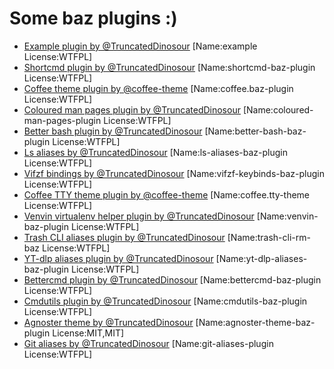 # Some baz plugins :)

- [Example plugin by @TruncatedDinosour](https://github.com/TruncatedDinosour/baz-example-plugin) [Name:example License:WTFPL]
- [Shortcmd plugin by @TruncatedDinosour](https://github.com/TruncatedDinosour/shortcmd-baz-plugin) [Name:shortcmd-baz-plugin License:WTFPL]
- [Coffee theme plugin by @coffee-theme](https://github.com/coffee-theme/coffee.baz-plugin) [Name:coffee.baz-plugin License:WTFPL]
- [Coloured man pages plugin by @TruncatedDinosour](https://github.com/TruncatedDinosour/coloured-man-pages-plugin) [Name:coloured-man-pages-plugin License:WTFPL]
- [Better bash plugin by @TruncatedDinosour](https://github.com/TruncatedDinosour/better-bash-baz-plugin) [Name:better-bash-baz-plugin License:WTFPL]
- [Ls aliases by @TruncatedDinosour](https://github.com/TruncatedDinosour/ls-aliases-baz-plugin) [Name:ls-aliases-baz-plugin License:WTFPL]
- [Vifzf bindings by @TruncatedDinosour](https://github.com/TruncatedDinosour/vifzf-keybinds-baz-plugin) [Name:vifzf-keybinds-baz-plugin License:WTFPL]
- [Coffee TTY theme plugin by @coffee-theme](https://github.com/coffee-theme/coffee.tty-theme) [Name:coffee.tty-theme License:WTFPL]
- [Venvin virtualenv helper plugin by @TruncatedDinosour](https://github.com/TruncatedDinosour/venvin-baz-plugin) [Name:venvin-baz-plugin License:WTFPL]
- [Trash CLI aliases plugin by @TruncatedDinosour](https://github.com/TruncatedDinosour/trash-cli-rm-baz) [Name:trash-cli-rm-baz License:WTFPL]
- [YT-dlp aliases plugin by @TruncatedDinosour](https://github.com/TruncatedDinosour/yt-dlp-aliases-baz-plugin) [Name:yt-dlp-aliases-baz-plugin License:WTFPL]
- [Bettercmd plugin by @TruncatedDinosour](https://github.com/TruncatedDinosour/bettercmd-baz-plugin) [Name:bettercmd-baz-plugin License:WTFPL]
- [Cmdutils plugin by @TruncatedDinosour](https://github.com/TruncatedDinosour/cmdutils-baz-plugin) [Name:cmdutils-baz-plugin License:WTFPL]
- [Agnoster theme by @TruncatedDinosour](https://github.com/TruncatedDinosour/agnoster-theme-baz-plugin) [Name:agnoster-theme-baz-plugin License:MIT,MIT]
- [Git aliases by @TruncatedDinosour](https://github.com/TruncatedDinosour/git-aliases-plugin) [Name:git-aliases-plugin License:WTFPL]
